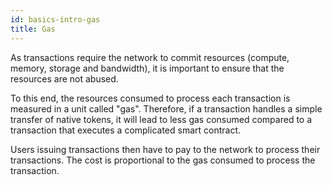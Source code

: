 ```yaml
---
id: basics-intro-gas
title: Gas
---
```


As transactions require the network to commit resources (compute, memory,
storage and bandwidth), it is important to ensure that the resources are not
abused. 

To this end, the resources consumed to process each transaction is measured in
a unit called "gas". Therefore, if a transaction handles a simple transfer of
native tokens, it will lead to less gas consumed compared to a transaction that
executes a complicated smart contract. 

Users issuing transactions then have to pay to the network to process their
transactions. The cost is proportional to the gas consumed to process the
transaction. 

